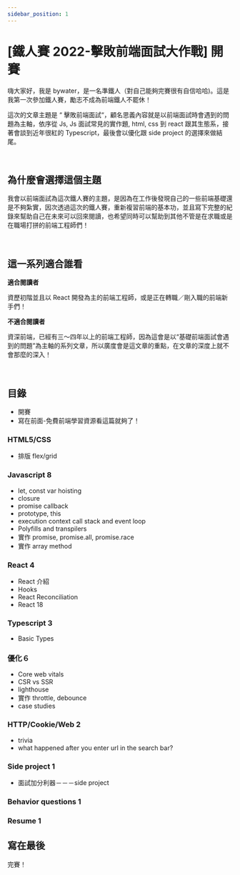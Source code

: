 ```yaml
---
sidebar_position: 1
---
```


# [鐵人賽 2022-擊敗前端面試大作戰] 開賽

嗨大家好，我是 bywater，是一名準鐵人（對自己能夠完賽很有自信哈哈)。這是我第一次參加鐵人賽，勵志不成為前端鐵人不罷休！

這次的文章主題是 “ 擊敗前端面試“，顧名思義內容就是以前端面試時會遇到的問題為主軸，依序從 Js, Js 面試常見的實作題, html, css 到 react 跟其生態系，接著會談到近年很紅的 Typescript，最後會以優化跟 side project 的選擇來做結尾。

&nbsp;

## 為什麼會選擇這個主題

我會以前端面試為這次鐵人賽的主題，是因為在工作後發現自己的一些前端基礎還是不夠紮實，因次透過這次的鐵人賽，重新複習前端的基本功，並且寫下完整的紀錄來幫助自己在未來可以回來閱讀，也希望同時可以幫助到其他不管是在求職或是在職場打拼的前端工程師們！

&nbsp;

## 這一系列適合誰看

**適合閱讀者**

資歷初階並且以 React 開發為主的前端工程師，或是正在轉職／剛入職的前端新手們！

**不適合閱讀者**

資深前端，已經有三～四年以上的前端工程師，因為這會是以“基礎前端面試會遇到的問題”為主軸的系列文章，所以廣度會是這文章的重點，在文章的深度上就不會那麼的深入！

&nbsp;

## 目錄

- 開賽
- 寫在前面-免費前端學習資源看這篇就夠了！

### HTML5/CSS

- 排版 flex/grid

### Javascript 8

- let, const var hoisting
- closure
- promise callback
- prototype, this
- execution context call stack and event loop
- Polyfills and transpilers
- 實作 promise, promise.all, promise.race
- 實作 array method

### React 4

- React 介紹
- Hooks
- React Reconciliation
- React 18

### Typescript 3

- Basic Types

### 優化６

- Core web vitals
- CSR vs SSR
- lighthouse
- 實作 throttle, debounce
- case studies

### HTTP/Cookie/Web 2

- trivia
- what happened after you enter url in the search bar?

### Side project 1

- 面試加分利器－－－side project

### Behavior questions 1

### Resume 1

## 寫在最後

完賽！
